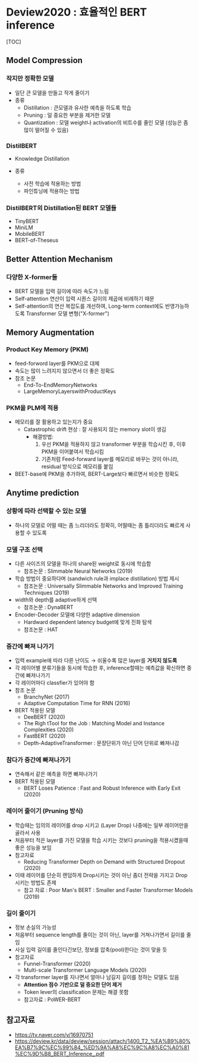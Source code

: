# Deview2020 : 효율적인 BERT inference

[TOC]

## Model Compression

### 작지만 정확한 모델

- 일단 큰 모델을 만들고 작게 줄이기
- 종류
  - Distillation : 큰모델과 유사한 예측을 하도록 학습
  - Pruning : 덜 중요한 부분을 제거한 모델
  - Quantization : 모델 weight나 activation의 비트수를 줄인 모델 (성능은 좀 많이 떨어질 수 있음)

### DistilBERT

- Knowledge Distillation

- 종류
  - 사전 학습에 적용하는 방법
  - 파인튜닝에 적용하는 방법

### DistilBERT외 Distillation된 BERT 모델들

- TinyBERT
- MiniLM
- MobileBERT
- BERT-of-Theseus



## Better Attention Mechanism

### 다양한 X-former들

- BERT 모델을 입력 길이에 따라 속도가 느림
- Self-attention 연산이 입력 시퀀스 길이의 제곱에 비례하기 때문
- Self-attention의 연산 복잡도를 개선하여, Long-term context에도 반영가능하도록 Transformer 모델 변형("X-former")



## Memory Augmentation

### Product Key Memory (PKM)

- feed-forword layer를 PKM으로 대체
- 속도는 많이 느려지지 않으면서 더 좋은 정확도
- 참조 논문
  - End-To-EndMemoryNetworks
  - LargeMemoryLayerswithProductKeys

### PKM을 PLM에 적용

- 메모리를 잘 활용하고 있는지가 중요
  - Catastrophic drift 현상 : 잘 사용되지 않는 memory slot이 생김
    - 해결방법:
      1. 우선 PKM을 적용하지 않고 transformer 부분을 학습시킨 후, 이후 PKM을 이어붙여서 학습시킴
      2. 기존처럼 Feed-forward layer를 메모리로 바꾸는 것이 아니라, residual 방식으로 메모리를 붙임
- BEET-base에 PKM을 추가하여, BERT-Large보다 빠르면서 비슷한 정확도



## Anytime prediction

### 상황에 따라 선택할 수 있는 모델

- 하나의 모델로 어떨 때는 좀 느리더라도 정확히, 어떨때는 좀 틀리더라도 빠르게 사용할 수 있도록

### 모델 구조 선택

- 다른 사이즈의 모델을 하나의 share된 weight로 동시에 학습함
  - 참조논문 : Slimmable Neural Networks (2019)
- 학습 방법이 중요하다며 (sandwich rule과 implace distillation) 방법 제시
  - 참조논문 : Universally Slimmable Networks and Improved Training Techniques (2019)
- width와 depth를 adaptive하게 선택
  - 참조논문 : DynaBERT
- Encoder-Decoder 모델에 다양한 adaptive dimension 
  - Hardward dependent latency budget에 맞게 진화 탐색
  - 참조논문 : HAT

### 중간에 빠져 나가기

- 입력 example에 따라 다른 난이도 → 쉬울수록 많은 layer를 **거치지 않도록**
- 각 레이어별 분류기들을 동시에 학습한 후, inference할때는 예측값을 확신하면 중간에 빠져나가기
- 각 레이어마다 classfier가 있어야 함
- 참조 논문
  - BranchyNet (2017)
  - Adaptive Computation Time for RNN (2016)
- BERT 적용된 모델
  - DeeBERT (2020)
  - The Righ tTool for the Job : Matching Model and Instance Complexities (2020)
  - FastBERT (2020)
  - Depth-AdaptiveTransformer : 문장단위가 아닌 단어 단위로 빠져나감

### 참다가 중간에 빠져나가기

- 연속해서 같은 예측을 하면 빠져나가기
- BERT 적용된 모델
  - BERT Loses Patience : Fast and Robust Inference with Early Exit (2020)

### 레이어 줄이기 (Pruning 방식)

- 학습때는 임의의 레이어를 drop 시키고 (Layer Drop) 나중에는 일부 레이어만을 골라서 사용
- 처음부터 적은 layer를 가진 모델을 학습 시키는 것보다 pruning을 적용시켰을때 좋은 성능을 보임
- 참고자료 
  - Reducing Transformer Depth on Demand with Structured Dropout (2020)
- 이때 레이어를 단순히 랜덤하게 Drop시키는 것이 아닌 좀더 전략을 가지고 Drop 시키는 방법도 존제
  - 참고 자료 : Poor Man's BERT : Smaller and Faster Transformer Models (2019)

### 길이 줄이기 

- 정보 손실의 가능성
- 처음부터 sequence length를 줄이는 것이 아닌, layer를 거쳐나가면서 길이를 줄임
- 사실 입력 길이를 줄인다긴보단, 정보를 압축(pool)한다는 것이 맞을 듯
- 참고자료 
  - Funnel-Transformer (2020)
  - Multi-scale Transformer Language Models (2020)
- 각 transformer layer를 지나면서 얼마나 남길지 길이를 정하는 모델도 있음
  - **Attention 점수 기반으로 덜 중요한 단어 제거**
  - Token lever의 classification 문제는 해결 못함
  - 참고자료 : PoWER-BERT











## 참고자료

- https://tv.naver.com/v/16970751
- https://deview.kr/data/deview/session/attach/1400_T2_%EA%B9%80%EA%B7%9C%EC%99%84_%ED%9A%A8%EC%9C%A8%EC%A0%81%EC%9D%B8_BERT_Inference_.pdf